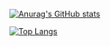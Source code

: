 [![Anurag's GitHub stats](https://github-readme-stats.vercel.app/api?username=Raymond1030)](https://github.com/anuraghazra/github-readme-stats)

[![Top Langs](https://github-readme-stats.vercel.app/api/top-langs/?username=Raymond1030)](https://github.com/anuraghazra/github-readme-stats)
